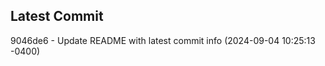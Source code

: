 
## Latest Commit
9046de6 - Update README with latest commit info (2024-09-04 10:25:13 -0400) <Yunxi-Zhou>
